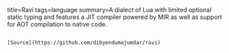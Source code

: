 title=Ravi
tags=language
summary=A dialect of Lua with limited optional static typing and features a JIT compiler powered by MIR as well as support for AOT compilation to native code.
~~~~~~

[Source](https://github.com/dibyendumajumdar/ravi)

